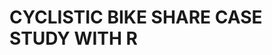 <html>
  <head></head>
  <body>
  <h1 id="cyclistic-bike-share-case-study-with-r">CYCLISTIC BIKE SHARE
CASE STUDY WITH R</h1>
<p></p>
  </body>

<!---
Analyst-marketer/Analyst-marketer is a ✨ special ✨ repository because its `README.md` (this file) appears on your GitHub profile.
You can click the Preview link to take a look at your changes.
--->
